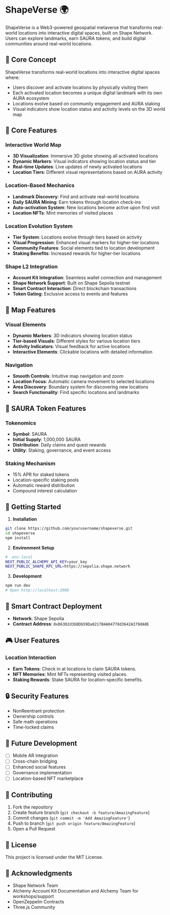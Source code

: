 # ShapeVerse 🌍

ShapeVerse is a Web3-powered geospatial metaverse that transforms real-world locations into interactive digital spaces, built on Shape Network. Users can explore landmarks, earn SAURA tokens, and build digital communities around real-world locations.

## 🌟 Core Concept

ShapeVerse transforms real-world locations into interactive digital spaces where:
- Users discover and activate locations by physically visiting them
- Each activated location becomes a unique digital landmark with its own AURA ecosystem
- Locations evolve based on community engagement and AURA staking
- Visual indicators show location status and activity levels on the 3D world map

## 🌟 Core Features

### Interactive World Map
- **3D Visualization**: Immersive 3D globe showing all activated locations
- **Dynamic Markers**: Visual indicators showing location status and tier
- **Real-time Updates**: Live updates of newly activated locations
- **Location Tiers**: Different visual representations based on AURA activity

### Location-Based Mechanics
- **Landmark Discovery**: Find and activate real-world locations
- **Daily SAURA Mining**: Earn tokens through location check-ins
- **Auto-activation System**: New locations become active upon first visit
- **Location NFTs**: Mint memories of visited places

### Location Evolution System
- **Tier System**: Locations evolve through tiers based on activity
- **Visual Progression**: Enhanced visual markers for higher-tier locations
- **Community Features**: Social elements tied to location development
- **Staking Benefits**: Increased rewards for higher-tier locations

### Shape L2 Integration
- **Account Kit Integration**: Seamless wallet connection and management
- **Shape Network Support**: Built on Shape Sepolia testnet
- **Smart Contract Interaction**: Direct blockchain transactions
- **Token Gating**: Exclusive access to events and features

## 💎️ Map Features

### Visual Elements
- **Dynamic Markers**: 3D indicators showing location status
- **Tier-based Visuals**: Different styles for various location tiers
- **Activity Indicators**: Visual feedback for active locations
- **Interactive Elements**: Clickable locations with detailed information

### Navigation
- **Smooth Controls**: Intuitive map navigation and zoom
- **Location Focus**: Automatic camera movement to selected locations
- **Area Discovery**: Boundary system for discovering new locations
- **Search Functionality**: Find specific locations and landmarks

## 💎 SAURA Token Features

### Tokenomics
- **Symbol**: SAURA
- **Initial Supply**: 1,000,000 SAURA
- **Distribution**: Daily claims and quest rewards
- **Utility**: Staking, governance, and event access

### Staking Mechanism
- 15% APR for staked tokens
- Location-specific staking pools
- Automatic reward distribution
- Compound interest calculation

## 🚀 Getting Started

1. **Installation**
```bash
git clone https://github.com/yourusername/shapeverse.git
cd shapeverse
npm install
```

2. **Environment Setup**
```bash
# .env.local
NEXT_PUBLIC_ALCHEMY_API_KEY=your_key
NEXT_PUBLIC_SHAPE_RPC_URL=https://sepolia.shape.network
```

3. **Development**
```bash
npm run dev
# Open http://localhost:3000
```

## 🔗 Smart Contract Deployment

- **Network**: Shape Sepolia
- **Contract Address**: `0xD6302d3bDDb59Da0217B4A04778d3642A379dA0E`

## 🎮 User Features

### Location Interaction
- **Earn Tokens**: Check in at locations to claim SAURA tokens.
- **NFT Memories**: Mint NFTs representing visited places.
- **Staking Rewards**: Stake SAURA for location-specific benefits.

## 🔒 Security Features

- NonReentrant protection
- Ownership controls
- Safe math operations
- Time-locked claims

## 🎯 Future Development

- [ ] Mobile AR integration
- [ ] Cross-chain bridging
- [ ] Enhanced social features
- [ ] Governance implementation
- [ ] Location-based NFT marketplace

## 🤝 Contributing

1. Fork the repository
2. Create feature branch (`git checkout -b feature/AmazingFeature`)
3. Commit changes (`git commit -m 'Add AmazingFeature'`)
4. Push to branch (`git push origin feature/AmazingFeature`)
5. Open a Pull Request

## 📄 License

This project is licensed under the MIT License.

## 🙏 Acknowledgments

- Shape Network Team
- Alchemy Account Kit Documentation and Alchemy Team for workshops/support
- OpenZeppelin Contracts
- Three.js Community

